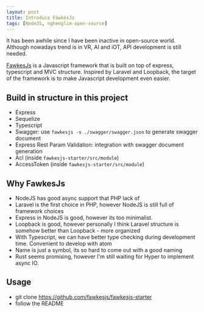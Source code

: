 ```yaml
---
layout: post
title: Introduce FawkesJs
tags: [NodeJS, nghenglim-open-source]
---
```


It has been awhile since I have been inactive in open-source world. Although nowadays trend is in VR, AI and iOT, API development is still needed.

[FawkesJs](https://github.com/fawkesjs/fawkesjs) is a Javascript framework that is built on top of express, typescript and MVC structure. Inspired by Laravel and Loopback, the target of the framework is to make Javascript development even easier.

## Build in structure in this project
- Express
- Sequelize
- Typescript
- Swagger: use `fawkesjs -s ./swagger/swagger.json` to generate swagger document
- Express Rest Param Validation: integration with swagger document generation
- Acl (inside `fawkesjs-starter/src/module`)
- AccessToken (inside `fawkesjs-starter/src/module`)

## Why FawkesJs
- NodeJS has good async support that PHP lack of
- Laravel is the first choice in PHP, however NodeJS is still full of framework choices
- Express in NodeJS is good, however its too minimalist.
- Loopback is good, however personally I think Laravel structure is somehow better than Loopback - more organized
- With Typescript, we can have better type checking during development time. Convenient to develop with atom
- Name is just a symbol, its so hard to come out with a good naming
- Rust seems promising, however I'm still waiting for Hyper to implement async IO.

## Usage
- git clone https://github.com/fawkesjs/fawkesjs-starter
- follow the README
